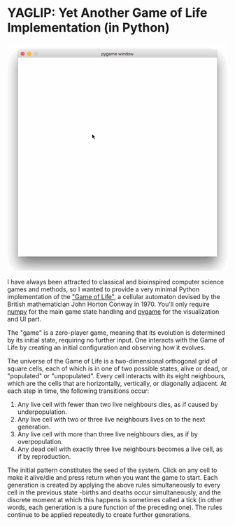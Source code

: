 # YAGLIP: Yet Another Game of Life Implementation (in Python)

![](capture.gif)

I have always been attracted to classical and bioinspired computer science games and methods, so I wanted to provide a very minimal Python implementation of the ["Game of Life"](https://en.wikipedia.org/wiki/Conway%27s_Game_of_Life), a cellular automaton devised by the British mathematician John Horton Conway in 1970. You'll only require [numpy](https://www.scipy.org/install.html) for the main game state handling and [pygame](http://www.pygame.org/wiki/GettingStarted) for the visualization and UI part.

The "game" is a zero-player game, meaning that its evolution is determined by its initial state, requiring no further input. One interacts with the Game of Life by creating an initial configuration and observing how it evolves.

The universe of the Game of Life is a two-dimensional orthogonal grid of square cells, each of which is in one of two possible states, alive or dead, or "populated" or "unpopulated". Every cell interacts with its eight neighbours, which are the cells that are horizontally, vertically, or diagonally adjacent. At each step in time, the following transitions occur:

1. Any live cell with fewer than two live neighbours dies, as if caused by underpopulation.
2. Any live cell with two or three live neighbours lives on to the next generation.
3. Any live cell with more than three live neighbours dies, as if by overpopulation.
4. Any dead cell with exactly three live neighbours becomes a live cell, as if by reproduction.

The initial pattern constitutes the seed of the system. Click on any cell to make it alive/die and press return when you want the game to start. Each generation is created by applying the above rules simultaneously to every cell in the previous state -births and deaths occur simultaneously, and the discrete moment at which this happens is sometimes called a tick (in other words, each generation is a pure function of the preceding one). The rules continue to be applied repeatedly to create further generations.